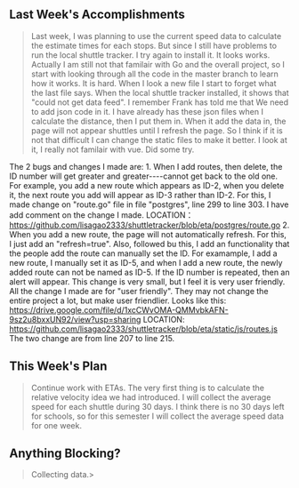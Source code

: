 ## Last Week's Accomplishments

> Last week, I was planning to use the current speed data to calculate the estimate times for each stops. But since I still have problems to run the local shuttle tracker. I try again to install it. It looks works. Actually I am still not that familair with Go and the overall project, so I start with looking through all the code in the master branch to learn how it works. It is hard. When I look a new file I start to forget what the last file says. 
When the local shuttle tracker installed, it shows that "could not get data feed". I remember Frank has told me that We need to add json code in it. I have already has these json files when I calculate the distance, then I put them in. When it add the data in, the page will not appear shuttles until I refresh the page. So I think if it is not that difficult I can change the static files to make it better. 
I look at it, I really not familair with vue. Did some try.

The 2 bugs and changes I made are:
1. 
When I add routes, then delete, the ID number will get greater and greater----cannot get back to the old one. For example, you add a new route which appears as ID-2, when you delete it, the next route you add will appear as ID-3 rather than ID-2. 
For this, I made change on "route.go" file in file "postgres", line 299 to line 303. I have add comment on the change I made.
LOCATION： https://github.com/lisagao2333/shuttletracker/blob/eta/postgres/route.go
2. 
When you add a new route, the page will not automatically refresh. 
For this, I just add an "refresh=true". 
Also, followed bu this, I add an functionality that the people add the route can manually set the ID. For examample, I add a new route, I manually set it as ID-5, and when I add a new route, the newly added route can not be named as ID-5. If the ID number is repeated, then an alert will appear. This change is very small, but I feel it is very user friendly. All the change I made are for "user friendly". They may not change the entire project a lot, but make user friendlier. 
Looks like this: https://drive.google.com/file/d/1xcCWvOMA-QMMvbkAFN-9sz2u8bxxUN92/view?usp=sharing
LOCATION: https://github.com/lisagao2333/shuttletracker/blob/eta/static/js/routes.js
The two change are from line 207 to line 215.


## This Week's Plan

> Continue work with ETAs. The very first thing is to calculate the relative velocity idea we had introduced. I will collect the average speed for each shuttle during 30 days. I think there is no 30 days left for schools, so for this semester I will collect the average speed data for one week.

## Anything Blocking?

> Collecting data.> 
